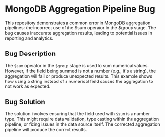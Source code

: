 # MongoDB Aggregation Pipeline Bug
This repository demonstrates a common error in MongoDB aggregation pipelines: the incorrect use of the $sum operator in the $group stage. The bug causes inaccurate aggregation results, leading to potential issues in reporting and analytics.

## Bug Description
The `$sum` operator in the `$group` stage is used to sum numerical values. However, if the field being summed is not a number (e.g., it's a string), the aggregation will fail or produce unexpected results.  This example shows how using a string instead of a numerical field causes the aggregation to not work as expected.

## Bug Solution
The solution involves ensuring that the field used with `$sum` is a number type. This might require data validation, type casting within the aggregation pipeline, or fixing issues in the data source itself. The corrected aggregation pipeline will produce the correct results.
